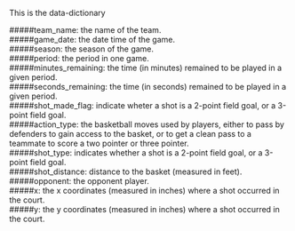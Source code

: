 This is the data-dictionary

#####team_name: the name of the team.  
#####game_date: the date time of the game.  
#####season: the season of the game.  
#####period: the period in one game.  
#####minutes_remaining: the time (in minutes) remained to be played in a given period.  
#####seconds_remaining: the time (in seconds) remained to be played in a given period.  
#####shot_made_flag: indicate wheter a shot is a 2-point field goal, or a 3-point field goal.  
#####action_type: the basketball moves used by players, either to pass by defenders to gain access to the basket, or to get a clean pass to a teammate to score a two pointer or three pointer.  
#####shot_type: indicates whether a shot is a 2-point field goal, or a 3-point field goal.  
#####shot_distance: distance to the basket (measured in feet).  
#####opponent: the opponent player.  
#####x: the x coordinates (measured in inches) where a shot occurred in the court.  
#####y: the y coordinates (measured in inches) where a shot occurred in the court.  
